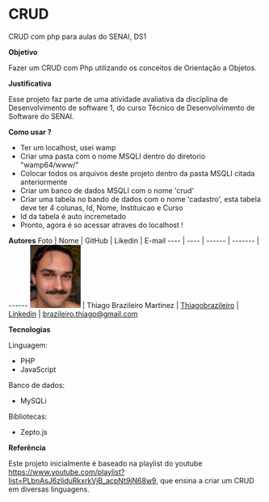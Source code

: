 # CRUD
CRUD com php para aulas do SENAI, DS1

**Objetivo**

Fazer um CRUD com Php utilizando os conceitos de Orientação a Objetos.

**Justificativa**

Esse projeto faz parte de uma atividade avaliativa da disciplina de Desenvolvimento de software 1, do curso Técnico de Desenvolvimento de Software do SENAI.

**Como usar ?**

- Ter um localhost, usei wamp
- Criar uma pasta com o nome MSQLI dentro do diretorio "wamp64/www/"
- Colocar todos os arquivos deste projeto dentro da pasta MSQLI citada anteriormente
- Criar um banco de dados MSQLI com o nome 'crud'
- Criar uma tabela no bando de dados com o nome 'cadastro', esta tabela deve ter 4 colunas, Id, Nome, Instituicao e Curso
- Id da tabela é auto incremetado
- Pronto, agora é so acessar atraves do localhost !

**Autores**
Foto | Nome | GitHub | Likedin | E-mail
---- | ---- | ------ | ------- | ------
<img src="Doc/ThiagoBrazileiro.jpg" width="100px"> | Thiago Brazileiro Martinez | [Thiagobrazileiro](https://github.com/thiagobrazileiro) | [Linkedin](https://www.linkedin.com/in/thiagobrazileiromartinez/) | brazileiro.thiago@gmail.com

**Tecnologias**

Linguagem:

- PHP
- JavaScript

Banco de dados:

- MySQLi

Bibliotecas:

- Zepto.js

**Referência**

Este projeto inicialmente é baseado na playlist do youtube https://www.youtube.com/playlist?list=PLbnAsJ6zliduRkxrkVjB_acpNt9jN68w9, que ensina a criar um CRUD em diversas linguagens.
